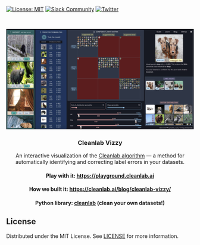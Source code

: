 [![License: MIT](https://img.shields.io/badge/License-MIT-blue.svg)](https://opensource.org/licenses/MIT)
[![Slack Community](https://img.shields.io/static/v1?logo=slack&style=flat&color=orange&label=slack&message=community)](https://cleanlab.ai/slack)
[![Twitter](https://img.shields.io/twitter/follow/CleanlabAI?style=social)](https://twitter.com/CleanlabAI)

<br />
<p align="center">
  <a href="https://playground.cleanlab.ai/">
    <img src="public/static/screenshot.jpg" alt="Logo" width="1000">
  </a>

<h3 align="center">Cleanlab Vizzy</h3>
<p align='center'>An interactive visualization of the <a href="https://arxiv.org/abs/1911.00068">Cleanlab algorithm</a> &mdash; a
method for automatically identifying and correcting label errors in your datasets.</p>
<h4 align="center">Play with it: <a href="https://playground.cleanlab.ai">https://playground.cleanlab.ai</a> </h4>
<h4 align="center">How we built it: <a href="https://cleanlab.ai/blog/cleanlab-vizzy/">https://cleanlab.ai/blog/cleanlab-vizzy/</a> </h4>
<h4 align="center">Python library: <a href="https://github.com/cleanlab/cleanlab">cleanlab</a> (clean your own datasets!)</h4>

## License

Distributed under the MIT License. See [LICENSE](https://github.com/cleanlab/vizzy/blob/main/LICENSE) for more
information.
